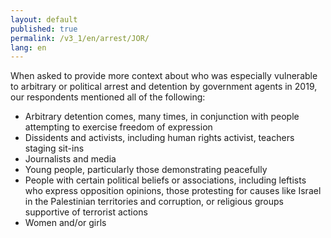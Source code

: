 ```yaml
---
layout: default
published: true
permalink: /v3_1/en/arrest/JOR/
lang: en
---
```

When asked to provide more context about who was especially vulnerable to arbitrary or political arrest and detention by government agents in 2019, our respondents mentioned all of the following: 

- Arbitrary detention comes, many times, in conjunction with people attempting to exercise freedom of expression  
- Dissidents and activists, including human rights activist, teachers staging sit-ins  
- Journalists and media 
- Young people, particularly those demonstrating peacefully 
- People with certain political beliefs or associations, including leftists who express opposition opinions, those protesting for causes like Israel in the Palestinian territories and corruption, or religious groups supportive of terrorist actions  
- Women and/or girls

